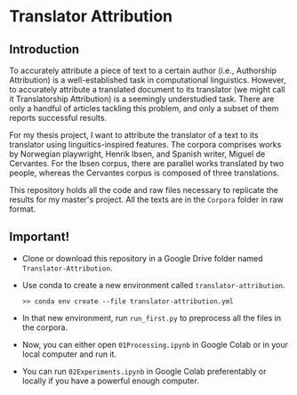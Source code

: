 # Translator Attribution

## Introduction

To accurately attribute a piece of text to a certain author (i.e., Authorship Attribution) is a well-established task in computational linguistics. However, to accurately attribute a translated document to its translator (we might call it Translatorship Attribution) is a seemingly understudied task. There are only a handful of articles tackling this problem, and only a subset of them reports successful results.

For my thesis project, I want to attribute the translator of a text to its translator using linguitics-inspired features. The corpora comprises works by Norwegian playwright, Henrik Ibsen, and Spanish writer, Miguel de Cervantes. For the Ibsen corpus, there are parallel works translated by two people, whereas the Cervantes corpus is composed of three translations.

This repository holds all the code and raw files necessary to replicate the results for my master's project. All the texts are in the `Corpora` folder in raw format. 

## Important!

- Clone or download this repository in a Google Drive folder named `Translator-Attribution`.
- Use conda to create a new environment called `translator-attribution`.

  ```
  >> conda env create --file translator-attribution.yml
  ```

- In that new environment, run `run_first.py` to preprocess all the files in the corpora.
- Now, you can either open `01Processing.ipynb` in Google Colab or in your local computer and run it.
- You can run `02Experiments.ipynb` in Google Colab preferentably or locally if you have a powerful enough computer.
